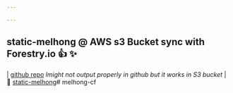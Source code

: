 ```yaml
---

---
```

## static-melhong @ AWS s3 Bucket sync with Forestry.io :+1: :sparkles: 

| [github repo](https://melhong.github.io/forestry-melhong/) *lmight not output properly in github but it works in S3 bucket*
| :rocket:  [static-melhong](https://s3.amazonaws.com/static-melhong/index.html)# melhong-cf
